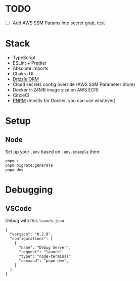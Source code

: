 # TODO

- [ ] Add AWS SSM Params into secret grab, test


# Stack
- TypeScript
- ESLint + Prettier
- Absolute imports
- Chakra UI
- [Drizzle ORM](https://github.com/drizzle-team/drizzle-orm)
- Cloud secrets config override (AWS SSM Parameter Store)
- Docker (~24MB image size on AWS ECR)
- CircleCI
- [PNPM](https://pnpm.io/) (mostly for Docker, you can use whatever)

# Setup

## Node
Set up your `.env` based on `.env.example` then:

```
pnpm i
pnpm migrate:generate
pnpm dev
```

# Debugging

## VSCode
Debug with this `launch.json`
```
{
  "version": "0.2.0",
  "configurations": [
    {
      "name": "Debug Server",
      "request": "launch",
      "type": "node-terminal"
      "command": "pnpm dev",
    }
  ]
}
```
